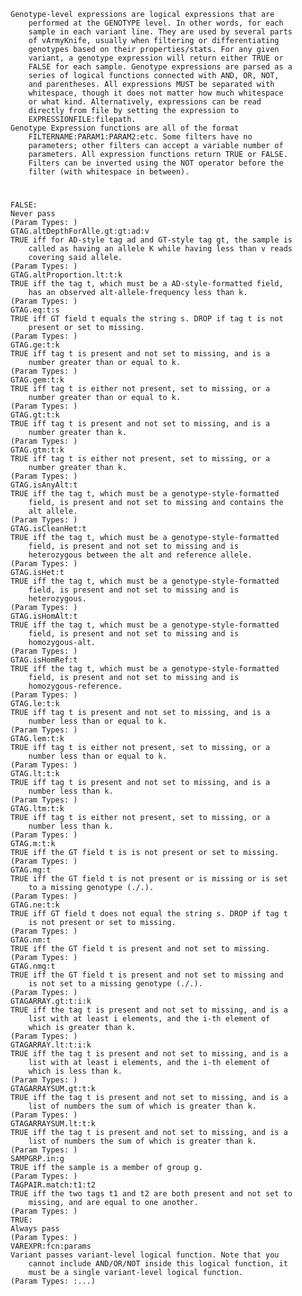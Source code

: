     Genotype-level expressions are logical expressions that are 
        performed at the GENOTYPE level. In other words, for each 
        sample in each variant line. They are used by several parts 
        of vArmyKnife, usually when filtering or differentiating 
        genotypes based on their properties/stats. For any given 
        variant, a genotype expression will return either TRUE or 
        FALSE for each sample. Genotype expressions are parsed as a 
        series of logical functions connected with AND, OR, NOT, 
        and parentheses. All expressions MUST be separated with 
        whitespace, though it does not matter how much whitespace 
        or what kind. Alternatively, expressions can be read 
        directly from file by setting the expression to 
        EXPRESSIONFILE:filepath.
    Genotype Expression functions are all of the format 
        FILTERNAME:PARAM1:PARAM2:etc. Some filters have no 
        parameters; other filters can accept a variable number of 
        parameters. All expression functions return TRUE or FALSE. 
        Filters can be inverted using the NOT operator before the 
        filter (with whitespace in between).

# 

    
    FALSE:
    Never pass
    (Param Types: )
    GTAG.altDepthForAlle.gt:gt:ad:v
    TRUE iff for AD-style tag ad and GT-style tag gt, the sample is 
        called as having an allele K while having less than v reads 
        covering said allele.
    (Param Types: )
    GTAG.altProportion.lt:t:k
    TRUE iff the tag t, which must be a AD-style-formatted field, 
        has an observed alt-allele-frequency less than k.
    (Param Types: )
    GTAG.eq:t:s
    TRUE iff GT field t equals the string s. DROP if tag t is not 
        present or set to missing.
    (Param Types: )
    GTAG.ge:t:k
    TRUE iff tag t is present and not set to missing, and is a 
        number greater than or equal to k.
    (Param Types: )
    GTAG.gem:t:k
    TRUE iff tag t is either not present, set to missing, or a 
        number greater than or equal to k.
    (Param Types: )
    GTAG.gt:t:k
    TRUE iff tag t is present and not set to missing, and is a 
        number greater than k.
    (Param Types: )
    GTAG.gtm:t:k
    TRUE iff tag t is either not present, set to missing, or a 
        number greater than k.
    (Param Types: )
    GTAG.isAnyAlt:t
    TRUE iff the tag t, which must be a genotype-style-formatted 
        field, is present and not set to missing and contains the 
        alt allele.
    (Param Types: )
    GTAG.isCleanHet:t
    TRUE iff the tag t, which must be a genotype-style-formatted 
        field, is present and not set to missing and is 
        heterozygous between the alt and reference allele.
    (Param Types: )
    GTAG.isHet:t
    TRUE iff the tag t, which must be a genotype-style-formatted 
        field, is present and not set to missing and is 
        heterozygous.
    (Param Types: )
    GTAG.isHomAlt:t
    TRUE iff the tag t, which must be a genotype-style-formatted 
        field, is present and not set to missing and is 
        homozygous-alt.
    (Param Types: )
    GTAG.isHomRef:t
    TRUE iff the tag t, which must be a genotype-style-formatted 
        field, is present and not set to missing and is 
        homozygous-reference.
    (Param Types: )
    GTAG.le:t:k
    TRUE iff tag t is present and not set to missing, and is a 
        number less than or equal to k.
    (Param Types: )
    GTAG.lem:t:k
    TRUE iff tag t is either not present, set to missing, or a 
        number less than or equal to k.
    (Param Types: )
    GTAG.lt:t:k
    TRUE iff tag t is present and not set to missing, and is a 
        number less than k.
    (Param Types: )
    GTAG.ltm:t:k
    TRUE iff tag t is either not present, set to missing, or a 
        number less than k.
    (Param Types: )
    GTAG.m:t:k
    TRUE iff the GT field t is is not present or set to missing.
    (Param Types: )
    GTAG.mg:t
    TRUE iff the GT field t is not present or is missing or is set 
        to a missing genotype (./.).
    (Param Types: )
    GTAG.ne:t:k
    TRUE iff GT field t does not equal the string s. DROP if tag t 
        is not present or set to missing.
    (Param Types: )
    GTAG.nm:t
    TRUE iff the GT field t is present and not set to missing.
    (Param Types: )
    GTAG.nmg:t
    TRUE iff the GT field t is present and not set to missing and 
        is not set to a missing genotype (./.).
    (Param Types: )
    GTAGARRAY.gt:t:i:k
    TRUE iff the tag t is present and not set to missing, and is a 
        list with at least i elements, and the i-th element of 
        which is greater than k.
    (Param Types: )
    GTAGARRAY.lt:t:i:k
    TRUE iff the tag t is present and not set to missing, and is a 
        list with at least i elements, and the i-th element of 
        which is less than k.
    (Param Types: )
    GTAGARRAYSUM.gt:t:k
    TRUE iff the tag t is present and not set to missing, and is a 
        list of numbers the sum of which is greater than k.
    (Param Types: )
    GTAGARRAYSUM.lt:t:k
    TRUE iff the tag t is present and not set to missing, and is a 
        list of numbers the sum of which is greater than k.
    (Param Types: )
    SAMPGRP.in:g
    TRUE iff the sample is a member of group g.
    (Param Types: )
    TAGPAIR.match:t1:t2
    TRUE iff the two tags t1 and t2 are both present and not set to 
        missing, and are equal to one another.
    (Param Types: )
    TRUE:
    Always pass
    (Param Types: )
    VAREXPR:fcn:params
    Variant passes variant-level logical function. Note that you 
        cannot include AND/OR/NOT inside this logical function, it 
        must be a single variant-level logical function.
    (Param Types: :...)